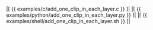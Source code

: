 |[<!-- language="c" -->
{{ examples/c/add_one_clip_in_each_layer.c }}
]|
|[<!-- language="python" -->
{{ examples/python/add_one_clip_in_each_layer.py }}
]|
|[<!-- language="shell" -->
{{ examples/shell/add_one_clip_in_each_layer.sh }}
]|
